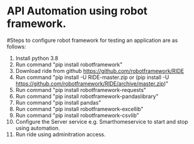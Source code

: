 # API Automation using robot framework.
#Steps to configure robot framework for testing an application are as follows:
1.  Install python 3.8
2.	Run command "pip install robotframework"
3.	Download ride from github	https://github.com/robotframework/RIDE
4.	Run command "pip install -U  RIDE-master.zip or (pip install -U https://github.com/robotframework/RIDE/archive/master.zip)"
5.	Run command "pip install robotframework-requests"
6.	Run command "pip install robotframework-pandaslibrary"
7.	Run command "pip install pandas"
8.	Run command "pip install robotframework-excellib"
9.  Run command "pip install robotframework-csvlib"
10. Configure the Server service e.g. Smarthomeservice to start and stop using automation.
11. Run ride using adminitration access.


  
 
